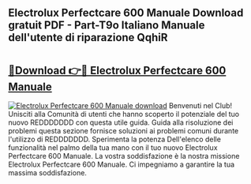## Electrolux Perfectcare 600 Manuale Download gratuit PDF - Part-T9o Italiano Manuale dell'utente di riparazione QqhiR

# <h2><a href="http://dfd820f.blite.top/?on=Electrolux+Perfectcare+600+Manuale">🔗Download 👉🔴 Electrolux Perfectcare 600 Manuale</a></h2>

[![Electrolux Perfectcare 600 Manuale download](https://i.imgur.com/lujVjoI.png)](http://dfd820f.blite.top/?on=Electrolux+Perfectcare+600+Manuale)
Benvenuti nel Club! Unisciti alla Comunità di utenti che hanno scoperto il potenziale del tuo nuovo REDDDDDDD con questa utile guida. Guida alla risoluzione dei problemi questa sezione fornisce soluzioni ai problemi comuni durante l'utilizzo di REDDDDDDD. Sperimenta la potenza Dell'elenco delle funzionalità nel palmo della tua mano con il tuo nuovo Electrolux Perfectcare 600 Manuale. La vostra soddisfazione è la nostra missione Electrolux Perfectcare 600 Manuale. Ci impegniamo a garantire la tua massima soddisfazione.
